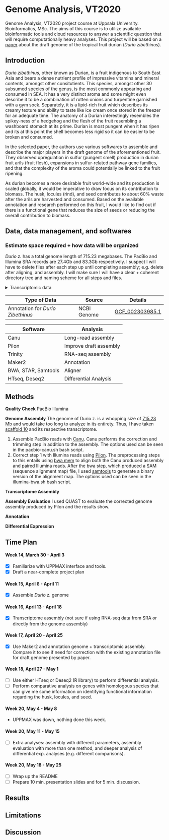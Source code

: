 # Genome Analysis, VT2020
Genome Analysis, VT2020 project course at Uppsala University. Bioinformatics, MSc. The aims of this course is to utilize available bioinformatic tools and cloud resources to answer a scientific question that will require computationally heavy analyses. This project will be based on a [paper](https://www.nature.com/articles/ng.3972) about the draft genome of the tropical fruit durian (*Durio zibethinus*).

## Introduction
*Durio zibethinus*, other known as Durian, is a fruit indigenous to South East Asia and bears a dense nutrient profile of impressive vitamins and mineral contents, amongst other consitutients. This species, amongst other 30 subsumed species of the genus, is the most commonly appearing and consumed in SEA. It has a very distinct aroma and some might even describe it to be a combination of rotten onions and turpentine garnished with a gym sock. Separately, it is a lipid-rich fruit which describes its creamy texture and ability to taste like ice cream once stored in the freezer for an adequate time. The anatomy of a Durian interestingly resembles the spikey-ness of a hedgehog and the flesh of the fruit resembling a washboard stomach at its prime. Durian is most pungent when it has ripen and its at this point the shell becomes less rigid so it can be easier to be broken and consumed.

In the selected paper, the authors use various softwares to assemble and describe the major players in the draft genome of the aforementioned fruit. They observed upregulation in sulfur (pungent smell) production in durian fruit arils (fruit flesh), expansions in sulfur-related pathway gene families, and that the complexity of the aroma could potentially be linked to the fruit ripening. 

As durian becomes a more desirable fruit world-wide and its production is scaled globally, it would be imperative to draw focus on its contribution to biomass. The husk, locules (rind), and seed contributes to about 60% waste after the arils are harvested and consumed. Based on the available annotation and research performed on this fruit, I would like to find out if there is a functional gene that reduces the size of seeds or reducing the overall contribution to biomass.

## Data, data management, and softwares

### Estimate space required + how data will be organized
*Durio z.* has a total genome length of 715.23 megabases. The PacBio and Illumina SRA records are 27.4Gb and 83.3Gb respectively. I suspect I will have to delete files after each step up until completing assembly; e.g. delete after aligning, and assembly. I will make sure I will have a clear + coherent directory tree and naming scheme for all steps and files.

<details>
  <summary>Transcriptomic data</summary>
  
  | Species | SRA record | Location of Extraction |
  | --- | --- | --- |
  | *Durio z.* Musang King | SRR6040092 | leaf |
  | *Durio z.* Musang King | SRR6040093 | root |
  | *Durio z.* Musang King | SRR6040094 | aril 2 |
  | *Durio z.* Musang King | SRR6040096 | stem |
  | *Durio z.* Musang King | SRR6040097 | aril 3 |
  | *Durio z.* Monthong | SRR6156066 | aril 2|
  | *Durio z.* Monthong | SRR6156067 | aril 3|
  | *Durio z.* Monthong | SRR6156069 | aril 1|
</details>

| Type of Data | Source | Details |
| --- | --- | --- |
| Annotation for *Durio Zibethinus* | NCBI Genome | [GCF_002303985.1](https://www.ncbi.nlm.nih.gov/assembly/GCF_002303985.1/) |

| Software | Analysis |
| --- | --- |
| Canu | Long-read assembly |
| Pilon | Improve draft assembly |
| Trinity | RNA-seq assembly |
| Maker2 | Annotation |
| BWA, STAR, Samtools | Aligner |
| HTseq, Deseq2 | Differential Analysis |



## Methods

**Quality Check**
PacBio
Illumina

**Genome Assembly**
The genome of Durio z. is a whopping size of [715.23 Mb](https://www.ncbi.nlm.nih.gov/genome/?term=txid66656[orgn]) and would take too long to analyze in its entirety. Thus, I have taken [scaffold 10](https://www.ncbi.nlm.nih.gov/Traces/wgs/NSDW01?display=contigs) and its respective transcriptome.
1. Assemble PacBio reads with [Canu](https://canu.readthedocs.io/en/latest/quick-start.html). Canu performs the correction and trimming step in addition to the assembly. The options used can be seen in the pacbio-canu.sh bash script.
2. Correct step 1 with Illumina reads using [Pilon](https://github.com/broadinstitute/pilon/wiki). The preprocessing steps to this entails using [bwa mem](http://bio-bwa.sourceforge.net/bwa.shtml) to align both the Canu produced assembly and paired Illumina reads. After the bwa step, which produced a SAM (sequence alignment map) file, I used [samtools](http://www.htslib.org/doc/samtools.html) to generate a binary version of the alignment map. The options used can be seen in the illumina-bwa.sh bash script.

**Transcriptome Assembly**


**Assembly Evaluation**
I used QUAST to evaluate the corrected genome assembly produced by Pilon and the results show.

**Annotation**

**Differential Expression**


## Time Plan

#### Week 14, March 30 - April 3
- [x] Familiarize with UPPMAX interface and tools.
- [x] Draft a near-complete project plan

#### Week 15, April 6 - April 11
- [x] Assemble *Durio z.* genome 

#### Week 16, April 13 - April 18
- [x] Transcriptome assembly (not sure if using RNA-seq data from SRA or directly from the genome assembly)

#### Week 17, April 20 - April 25
- [x] Use Maker2 and annotation genome + transcriptomic assembly. Compare it to see if need for correction with the existing annotation file for draft genome presented by paper.

#### Week 18, April 27 - May 1
- [ ] Use either HTseq or Deseq2 (R library) to perform differential analysis.
- [ ] Perform comparative analysis on genes with homologous species that can give me some information on identifying functional information regarding the husk, locules, and seed. 

#### Week 20, May 4 - May 8
- UPPMAX was down, nothing done this week.

#### Week 20, May 11 - May 15
- [ ] Extra analyses: assembly with different parameters, assembly evaluation with more than one method, and deeper analysis of differential exp. analyses (e.g. different comparisons).

#### Week 20, May 18 - May 25
- [ ] Wrap up the README
- [ ] Prepare 10 min. presentation slides and for 5 min. discussion.

## Results
## Limitations
## Discussion
